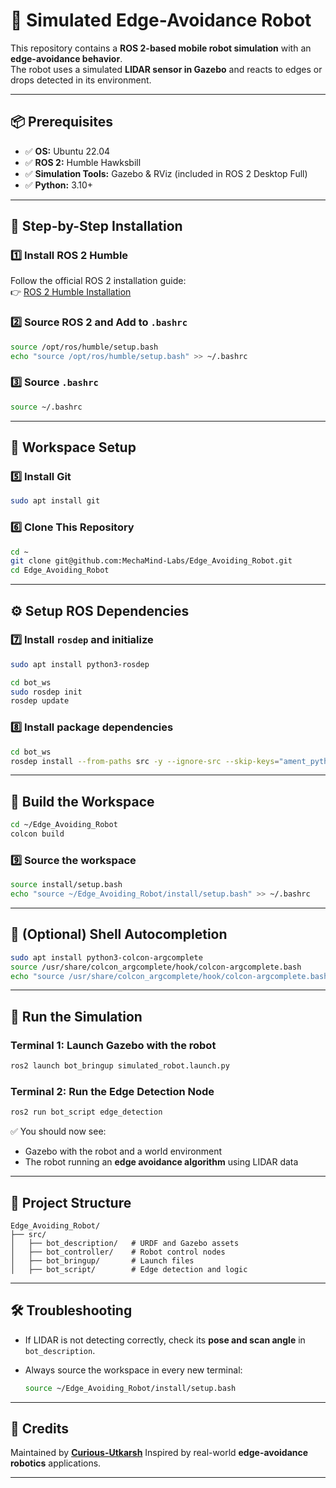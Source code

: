 # 🤖 Simulated Edge-Avoidance Robot

This repository contains a **ROS 2-based mobile robot simulation** with an **edge-avoidance behavior**.  
The robot uses a simulated **LIDAR sensor in Gazebo** and reacts to edges or drops detected in its environment.

---

## 📦 Prerequisites

- ✅ **OS:** Ubuntu 22.04  
- ✅ **ROS 2:** Humble Hawksbill  
- ✅ **Simulation Tools:** Gazebo & RViz (included in ROS 2 Desktop Full)  
- ✅ **Python:** 3.10+  

---

## 🧰 Step-by-Step Installation

### 1️⃣ Install ROS 2 Humble  
Follow the official ROS 2 installation guide:  
👉 [ROS 2 Humble Installation](https://docs.ros.org/en/humble/Installation/Ubuntu-Install-Debs.html)

### 2️⃣ Source ROS 2 and Add to `.bashrc`
```bash
source /opt/ros/humble/setup.bash
echo "source /opt/ros/humble/setup.bash" >> ~/.bashrc
````

### 3️⃣ Source `.bashrc`

```bash
source ~/.bashrc
```

---

## 🧠 Workspace Setup

### 5️⃣ Install Git

```bash
sudo apt install git
```

### 6️⃣ Clone This Repository

```bash
cd ~
git clone git@github.com:MechaMind-Labs/Edge_Avoiding_Robot.git
cd Edge_Avoiding_Robot
```

---

## ⚙️ Setup ROS Dependencies

### 7️⃣ Install `rosdep` and initialize

```bash
sudo apt install python3-rosdep
```
```bash
cd bot_ws
sudo rosdep init
rosdep update
```

### 8️⃣ Install package dependencies

```bash
cd bot_ws
rosdep install --from-paths src -y --ignore-src --skip-keys="ament_python"
```

---

## 🧱 Build the Workspace

```bash
cd ~/Edge_Avoiding_Robot
colcon build
```

### 9️⃣ Source the workspace

```bash
source install/setup.bash
echo "source ~/Edge_Avoiding_Robot/install/setup.bash" >> ~/.bashrc
```

---

## 🧩 (Optional) Shell Autocompletion

```bash
sudo apt install python3-colcon-argcomplete
source /usr/share/colcon_argcomplete/hook/colcon-argcomplete.bash
echo "source /usr/share/colcon_argcomplete/hook/colcon-argcomplete.bash" >> ~/.bashrc
```

---

## 🚀 Run the Simulation

### Terminal 1: Launch Gazebo with the robot

```bash
ros2 launch bot_bringup simulated_robot.launch.py
```

### Terminal 2: Run the Edge Detection Node

```bash
ros2 run bot_script edge_detection
```

✅ You should now see:

* Gazebo with the robot and a world environment
* The robot running an **edge avoidance algorithm** using LIDAR data

---

## 📁 Project Structure

```
Edge_Avoiding_Robot/
├── src/
│   ├── bot_description/   # URDF and Gazebo assets
│   ├── bot_controller/    # Robot control nodes
│   ├── bot_bringup/       # Launch files
│   ├── bot_script/        # Edge detection and logic
```

---

## 🛠 Troubleshooting

* If LIDAR is not detecting correctly, check its **pose and scan angle** in `bot_description`.
* Always source the workspace in every new terminal:

  ```bash
  source ~/Edge_Avoiding_Robot/install/setup.bash
  ```

---

## 🙌 Credits

Maintained by **[Curious-Utkarsh](https://github.com/Curious-Utkarsh)**
Inspired by real-world **edge-avoidance robotics** applications.

---
